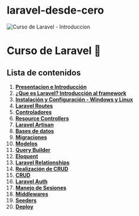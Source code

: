 # laravel-desde-cero
![Curso de Laravel - Introduccion](https://i.imgur.com/JUD1nnF.jpg)

# Curso de Laravel 🚀 

## Lista de contenidos

1.  **[Presentacion e Introducción]()**
2.  **[¿Que es Laravel? Introducción al framework]()**
3.  **[Instalación y Configuración - Windows y Linux]()**
4.  **[Laravel Routes]()**
5.  **[Controladores]()**
6.  **[Resource Controllers]()**
7.  **[Laravel Artisan]()**
8.  **[Bases de datos]()**
9.  **[Migraciones]()**
10. **[Modelos]()**
11. **[Query Builder]()**
12. **[Eloquent]()**
13. **[Laravel Relationships]()**
14. **[Realización de CRUD]()**
15. **[CRUD]()**
16. **[Laravel Auth]()**
17. **[Manejo de Sesiones]()**
18. **[Middlewares]()**
20. **[Seeders]()**
21. **[Deploy]()**
